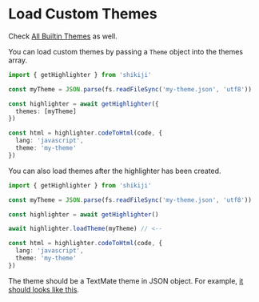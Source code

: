 # Load Custom Themes

Check [All Builtin Themes](/themes) as well.

You can load custom themes by passing a `Theme` object into the themes array.

```ts
import { getHighlighter } from 'shikiji'

const myTheme = JSON.parse(fs.readFileSync('my-theme.json', 'utf8'))

const highlighter = await getHighlighter({
  themes: [myTheme]
})

const html = highlighter.codeToHtml(code, {
  lang: 'javascript',
  theme: 'my-theme'
})
```

You can also load themes after the highlighter has been created.

```ts
import { getHighlighter } from 'shikiji'

const myTheme = JSON.parse(fs.readFileSync('my-theme.json', 'utf8'))

const highlighter = await getHighlighter()

await highlighter.loadTheme(myTheme) // <--

const html = highlighter.codeToHtml(code, {
  lang: 'javascript',
  theme: 'my-theme'
})
```

The theme should be a TextMate theme in JSON object. For example, [it should looks like this](https://github.com/antfu/vscode-theme-vitesse/blob/main/themes/vitesse-dark.json).
